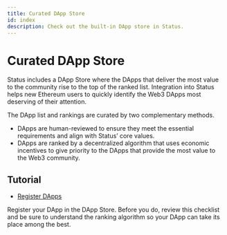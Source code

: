 ```yaml
---
title: Curated DApp Store
id: index
description: Check out the built-in DApp store in Status.
---
```


# Curated DApp Store 

Status includes a DApp Store where the DApps that deliver the most value to the community rise to the top of the ranked list. Integration into Status helps new Ethereum users to quickly identify the Web3 DApps most deserving of their attention. 

The DApp list and rankings are curated by two complementary methods.

- DApps are human-reviewed to ensure they meet the essential requirements and align with Status’ core values. 
- DApps are ranked by a decentralized algorithm that uses economic incentives to give priority to the DApps that provide the most value to the Web3 community. 

## Tutorial 

- [Register DApps](register_dapps.html)

Register your DApp in the DApp Store. Before you do, review this checklist and be sure to understand the ranking algorithm so your DApp can take its place among the best. 
